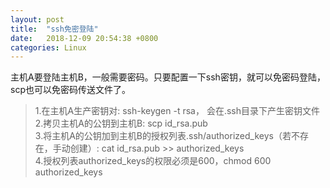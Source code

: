 ```yaml
---
layout: post
title:  "ssh免密登陆"
date:   2018-12-09 20:54:38 +0800
categories: Linux
---
```

主机A要登陆主机B，一般需要密码。只要配置一下ssh密钥，就可以免密码登陆，scp也可以免密码传送文件了。
> 1.在主机A生产密钥对: ssh-keygen -t rsa， 会在.ssh目录下产生密钥文件  
> 2.拷贝主机A的公钥到主机B: scp id_rsa.pub  
> 3.将主机A的公钥加到主机B的授权列表.ssh/authorized_keys（若不存在，手动创建）: cat id_rsa.pub >> authorized_keys    
> 4.授权列表authorized_keys的权限必须是600，chmod 600 authorized_keys  

